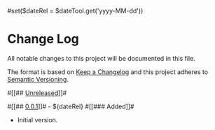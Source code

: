 #set($dateRel = $dateTool.get('yyyy-MM-dd'))
# Change Log
All notable changes to this project will be documented in this file.

The format is based on [Keep a Changelog](http://keepachangelog.com/)
and this project adheres to [Semantic Versioning](http://semver.org/).


#[[## [Unreleased]]]#


#[[## [0.0.1]]]# - ${dateRel}
#[[### Added]]#
- Initial version.


<!-- links -->
[Unreleased]: https://github.com/${project-author-github-account}/${project}/compare/v0.0.1...HEAD
[0.0.1]: https://github.com/${project-author-github-account}/${project}/compare/v0.0.0...v0.0.1
